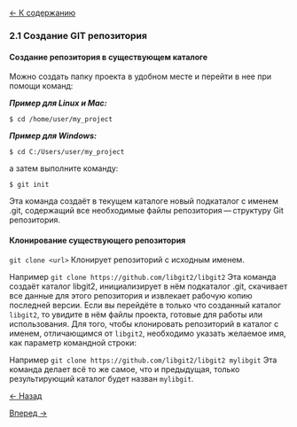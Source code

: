 [<- К содержанию](readme.md)

### 2.1 Создание GIT репозитория

#### Создание репозитория в существующем каталоге

Можно создать папку проекта в удобном месте и перейти в нее при помощи команд:

**_Пример для Linux и Mac:_**
```
$ cd /home/user/my_project
```

**_Пример для Windows:_**
```
$ cd C:/Users/user/my_project
```
а затем выполните команду:
```
$ git init
```
Эта команда создаёт в текущем каталоге новый подкаталог с именем .git, содержащий все необходимые файлы репозитория — структуру Git репозитория.

#### Клонирование существующего репозитория

`git clone <url>` Клонирует репозиторий с исходным именем.

Например `git clone https://github.com/libgit2/libgit2`
Эта команда создаёт каталог libgit2, инициализирует в нём подкаталог .git, скачивает все данные для этого репозитория и извлекает рабочую копию последней версии. Если вы перейдёте в только что созданный каталог `libgit2`, то увидите в нём файлы проекта, готовые для работы или использования. Для того, чтобы клонировать репозиторий в каталог с именем, отличающимся от `libgit2`, необходимо указать желаемое имя, как параметр командной строки:

Например `git clone https://github.com/libgit2/libgit2 mylibgit`
Эта команда делает всё то же самое, что и предыдущая, только результирующий каталог будет назван `mylibgit`.

[<- Назад](help-git.md)

[Вперед ->](changes_repository.md)